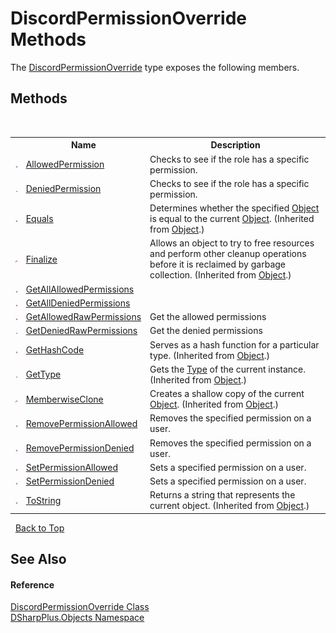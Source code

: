 # DiscordPermissionOverride Methods
 

The <a href="c1796aef-a014-ad1d-88c1-61e4c5b82970">DiscordPermissionOverride</a> type exposes the following members.


## Methods
&nbsp;<table><tr><th></th><th>Name</th><th>Description</th></tr><tr><td>![Public method](media/pubmethod.gif "Public method")</td><td><a href="d0f9ca5b-b4c6-a5e5-f7f1-904a2ae834c4">AllowedPermission</a></td><td>
Checks to see if the role has a specific permission.</td></tr><tr><td>![Public method](media/pubmethod.gif "Public method")</td><td><a href="c1fde4e5-209e-f981-9ed0-42f96a0e97e6">DeniedPermission</a></td><td>
Checks to see if the role has a specific permission.</td></tr><tr><td>![Public method](media/pubmethod.gif "Public method")</td><td><a href="http://msdn2.microsoft.com/en-us/library/bsc2ak47" target="_blank">Equals</a></td><td>
Determines whether the specified <a href="http://msdn2.microsoft.com/en-us/library/e5kfa45b" target="_blank">Object</a> is equal to the current <a href="http://msdn2.microsoft.com/en-us/library/e5kfa45b" target="_blank">Object</a>.
 (Inherited from <a href="http://msdn2.microsoft.com/en-us/library/e5kfa45b" target="_blank">Object</a>.)</td></tr><tr><td>![Protected method](media/protmethod.gif "Protected method")</td><td><a href="http://msdn2.microsoft.com/en-us/library/4k87zsw7" target="_blank">Finalize</a></td><td>
Allows an object to try to free resources and perform other cleanup operations before it is reclaimed by garbage collection.
 (Inherited from <a href="http://msdn2.microsoft.com/en-us/library/e5kfa45b" target="_blank">Object</a>.)</td></tr><tr><td>![Public method](media/pubmethod.gif "Public method")</td><td><a href="2dd9d675-7292-61b9-c0e6-2c3d77cd1fbe">GetAllAllowedPermissions</a></td><td /></tr><tr><td>![Public method](media/pubmethod.gif "Public method")</td><td><a href="49d6ac4f-74d8-cf0f-e429-a5f87bde0adb">GetAllDeniedPermissions</a></td><td /></tr><tr><td>![Public method](media/pubmethod.gif "Public method")</td><td><a href="1ddf4e47-3ac8-077c-c1d2-aed0f8f92b61">GetAllowedRawPermissions</a></td><td>
Get the allowed permissions</td></tr><tr><td>![Public method](media/pubmethod.gif "Public method")</td><td><a href="d2934a22-a53c-4e8c-4574-b9bb699d6667">GetDeniedRawPermissions</a></td><td>
Get the denied permissions</td></tr><tr><td>![Public method](media/pubmethod.gif "Public method")</td><td><a href="http://msdn2.microsoft.com/en-us/library/zdee4b3y" target="_blank">GetHashCode</a></td><td>
Serves as a hash function for a particular type.
 (Inherited from <a href="http://msdn2.microsoft.com/en-us/library/e5kfa45b" target="_blank">Object</a>.)</td></tr><tr><td>![Public method](media/pubmethod.gif "Public method")</td><td><a href="http://msdn2.microsoft.com/en-us/library/dfwy45w9" target="_blank">GetType</a></td><td>
Gets the <a href="http://msdn2.microsoft.com/en-us/library/42892f65" target="_blank">Type</a> of the current instance.
 (Inherited from <a href="http://msdn2.microsoft.com/en-us/library/e5kfa45b" target="_blank">Object</a>.)</td></tr><tr><td>![Protected method](media/protmethod.gif "Protected method")</td><td><a href="http://msdn2.microsoft.com/en-us/library/57ctke0a" target="_blank">MemberwiseClone</a></td><td>
Creates a shallow copy of the current <a href="http://msdn2.microsoft.com/en-us/library/e5kfa45b" target="_blank">Object</a>.
 (Inherited from <a href="http://msdn2.microsoft.com/en-us/library/e5kfa45b" target="_blank">Object</a>.)</td></tr><tr><td>![Public method](media/pubmethod.gif "Public method")</td><td><a href="19582cb7-f5d4-3fe1-3865-11d799c4a477">RemovePermissionAllowed</a></td><td>
Removes the specified permission on a user.</td></tr><tr><td>![Public method](media/pubmethod.gif "Public method")</td><td><a href="c327752e-ba0f-3ca4-cd9f-0c47778ea71a">RemovePermissionDenied</a></td><td>
Removes the specified permission on a user.</td></tr><tr><td>![Public method](media/pubmethod.gif "Public method")</td><td><a href="fece1b17-93a5-fdd0-ce1c-43d129a7c47f">SetPermissionAllowed</a></td><td>
Sets a specified permission on a user.</td></tr><tr><td>![Public method](media/pubmethod.gif "Public method")</td><td><a href="95d762a5-31d9-46f9-68bc-f41cc7675b99">SetPermissionDenied</a></td><td>
Sets a specified permission on a user.</td></tr><tr><td>![Public method](media/pubmethod.gif "Public method")</td><td><a href="http://msdn2.microsoft.com/en-us/library/7bxwbwt2" target="_blank">ToString</a></td><td>
Returns a string that represents the current object.
 (Inherited from <a href="http://msdn2.microsoft.com/en-us/library/e5kfa45b" target="_blank">Object</a>.)</td></tr></table>&nbsp;
<a href="#discordpermissionoverride-methods">Back to Top</a>

## See Also


#### Reference
<a href="c1796aef-a014-ad1d-88c1-61e4c5b82970">DiscordPermissionOverride Class</a><br /><a href="b70db947-75ff-488f-5245-350c6ca1e522">DSharpPlus.Objects Namespace</a><br />
